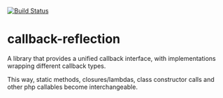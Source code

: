 [![Build Status](https://secure.travis-ci.org/donquixote/callback-reflection.png)](https://travis-ci.org/donquixote/callback-reflection)

# callback-reflection

A library that provides a unified callback interface, with implementations wrapping different callback types.

This way, static methods, closures/lambdas, class constructor calls and other php callables become interchangeable.

